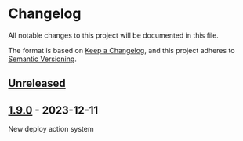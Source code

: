 # Changelog

All notable changes to this project will be documented in this file.

The format is based on [Keep a Changelog](https://keepachangelog.com/en/1.0.0/),
and this project adheres to [Semantic Versioning](https://semver.org/spec/v2.0.0.html).

## [Unreleased]

## [1.9.0] - 2023-12-11

New deploy action system

[Unreleased]: https://github.com/Kehet/meeper-kehet-com/compare/1.9.0...HEAD

[1.9.0]: https://github.com/Kehet/meeper-kehet-com/compare/3c69f41dfffc6ec1a9c98cc1ad2a70cc95d6ca37...1.9.0
